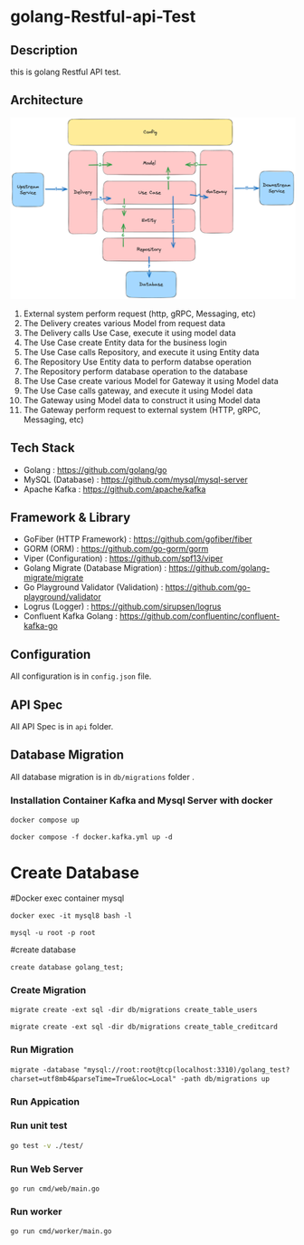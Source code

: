 # golang-Restful-api-Test

## Description

this is golang Restful API test.

## Architecture


![Clean Architecture](architecture.png)

1. External system perform request (http, gRPC, Messaging, etc)
2. The Delivery creates various Model from request data
3. The Delivery calls Use Case, execute it using model data
4. The Use Case create Entity data for the business login
5. The Use Case calls Repository, and execute it using Entity data
6. The Repository Use Entity data to perform databse operation
7. The Repository perform database operation to the database
8. The Use Case create various Model for Gateway it using Model data
9. The Use Case calls gateway, and execute it using Model data
10. The Gateway using Model data to construct it using Model data
11. The Gateway perform request to external system (HTTP, gRPC, Messaging, etc)

## Tech Stack

- Golang : https://github.com/golang/go
- MySQL (Database) : https://github.com/mysql/mysql-server
- Apache Kafka : https://github.com/apache/kafka

## Framework & Library

- GoFiber (HTTP Framework) : https://github.com/gofiber/fiber
- GORM (ORM) : https://github.com/go-gorm/gorm
- Viper (Configuration) : https://github.com/spf13/viper
- Golang Migrate (Database Migration) : https://github.com/golang-migrate/migrate
- Go Playground Validator (Validation) : https://github.com/go-playground/validator
- Logrus (Logger) : https://github.com/sirupsen/logrus
- Confluent Kafka Golang : https://github.com/confluentinc/confluent-kafka-go

## Configuration

All configuration is in `config.json` file.

## API Spec

All API Spec is in `api` folder.

## Database Migration

All database migration is in `db/migrations` folder
.
### Installation Container Kafka and Mysql Server with docker 
```Shell
docker compose up
```

```shell
docker compose -f docker.kafka.yml up -d
```
# Create Database

#Docker exec container mysql
```Shell 
docker exec -it mysql8 bash -l
```

```Shell 
mysql -u root -p root
```

#create database
```Shell 
create database golang_test;
```


### Create Migration

```Shell
migrate create -ext sql -dir db/migrations create_table_users
```

```Shell
migrate create -ext sql -dir db/migrations create_table_creditcard
```


### Run Migration

```shell
migrate -database "mysql://root:root@tcp(localhost:3310)/golang_test?charset=utf8mb4&parseTime=True&loc=Local" -path db/migrations up
```

### Run Appication


### Run unit test


```bash
go test -v ./test/
```


### Run Web Server

```
go run cmd/web/main.go
```


### Run worker

```
go run cmd/worker/main.go
```
